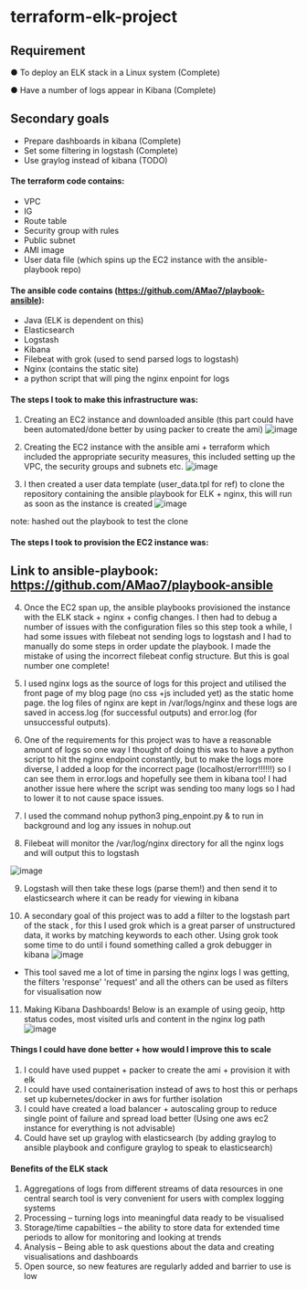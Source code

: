 # terraform-elk-project

## Requirement
● To deploy an ELK stack in a Linux system (Complete)

● Have a number of logs appear in Kibana (Complete)
## Secondary goals
* Prepare dashboards in kibana (Complete)
* Set some filtering in logstash (Complete)
* Use graylog instead of kibana (TODO)


#### The terraform code contains:
* VPC
* IG
* Route table
* Security group with rules
* Public subnet
* AMI image 
* User data file (which spins up the EC2 instance with the ansible-playbook repo)

#### The ansible code contains (https://github.com/AMao7/playbook-ansible):
* Java (ELK is dependent on this)
* Elasticsearch
* Logstash
* Kibana
* Filebeat with grok (used to send parsed logs to logstash)
* Nginx (contains the static site)
* a python script that will ping the nginx enpoint for logs


#### The steps I took to make this infrastructure was:
1. Creating an EC2 instance and downloaded ansible (this part could have been automated/done better by using packer to create the ami)
![image](https://user-images.githubusercontent.com/58399886/127879631-64557d10-d074-4df5-b79c-7260480870f6.png)

2. Creating the EC2 instance with the ansible ami + terraform which included the appropriate security measures, this included setting up the VPC, the security groups and subnets etc.
![image](https://user-images.githubusercontent.com/58399886/127875337-61d7fcb2-470b-463f-9a9b-a4983de8a95d.png)


3. I then created a user data template (user_data.tpl for ref) to clone the repository containing the ansible playbook for ELK + nginx, this will run as soon as the instance is created
![image](https://user-images.githubusercontent.com/58399886/127875776-07270881-49d7-460a-8a38-f1628abfe260.png)

note: hashed out the playbook to test the clone

#### The steps I took to provision the EC2 instance was:
## Link to ansible-playbook: https://github.com/AMao7/playbook-ansible

4. Once the EC2 span up, the ansible playbooks provisioned the instance with the ELK stack + nginx + config changes. I then had to debug a number of issues with the configuration files so this step took a while, I had some issues with filebeat not sending logs to logstash and I had to manually do some steps in order update the playbook. I made the mistake of using the incorrect filebeat config structure. But this is goal number one complete!

5. I used nginx logs as the source of logs for this project and utilised the front page of my blog page (no css +js included yet) as the static home page. the log files of nginx are kept in /var/logs/nginx and these logs are saved in access.log (for successful outputs) and error.log (for unsuccessful outputs). 

6. One of the requirements for this project was to have a reasonable amount of logs so one way I thought of doing this was to have a python script to hit the nginx endpoint constantly, but to make the logs more diverse, I added a loop for the incorrect page (localhost/errorr!!!!!!) so I can see them in error.logs and hopefully see them in kibana too! I had another issue here where the script was sending too many logs so I had to lower it to not cause space issues.

7. I used the command nohup python3 ping_enpoint.py & to run in background and log any issues in nohup.out

8. Filebeat will monitor the /var/log/nginx directory for all the nginx logs and will output this to logstash

![image](https://user-images.githubusercontent.com/58399886/127877245-2db35ca8-2750-43e5-a3bb-f23cb0052f31.png)

9. Logstash will then take these logs (parse them!) and then send it to elasticsearch where it can be ready for viewing in kibana

10. A secondary goal of this project was to add a filter to the logstash part of the stack , for this I used grok which is a great parser of unstructured data, it works by matching keywords to each other. Using grok took some time to do until i found something called a grok debugger in kibana
![image](https://user-images.githubusercontent.com/58399886/127878209-41b8da0a-a468-41c5-91ca-7842e73ba8ad.png)

* This tool saved me a lot of time in parsing the nginx logs I was getting, the filters 'response' 'request' and all the others can be used as filters for visualisation now

11. Making Kibana Dashboards! Below is an example of using geoip, http status codes, most visited urls and content in the nginx log path
![image](https://user-images.githubusercontent.com/58399886/127878427-0b9aa42c-74bc-4a9a-bf0d-e5c1ddef6293.png)


#### Things I could have done better + how would I improve this to scale 
1. I could have used puppet + packer to create the ami + provision it with elk
2. I could have used containerisation instead of aws to host this or perhaps set up kubernetes/docker in aws for further isolation
3. I could have created a load balancer + autoscaling group to reduce single point of failure and spread load better (Using one aws ec2 instance for everything is not advisable)
4. Could have set up graylog with elasticsearch (by adding graylog to ansible playbook and configure graylog to speak to elasticsearch)


#### Benefits of the ELK stack
1. Aggregations of logs from different streams of data resources in one central search tool is very convenient for users with complex logging systems
2. Processing – turning logs into meaningful data ready to be visualised
3. Storage/time capabilties – the ability to store data for extended time periods to allow for monitoring and looking at trends
4. Analysis – Being able to ask questions about the data and creating visualisations and dashboards
5. Open source, so new features are regularly added and barrier to use is low


